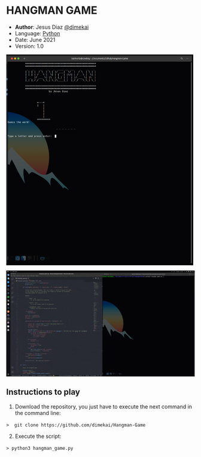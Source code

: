 # HANGMAN GAME

* __Author__: Jesus Diaz [@dimekai](https://github.com/dimekai)
* Language: [Python](https://www.python.org/)
* Date: June 2021
* Version: 1.0

<img align="center" src="./archivos/Hangman.png" width="500"/>

<p></p>

<img align="center" src="./archivos/vid_hangman.gif" width="800"/>


## Instructions to play
1. Download the repository, you just have to execute the next command in the command line:

```>  git clone https://github.com/dimekai/Hangman-Game```

2. Execute the script:

```> python3 hangman_game.py ```

